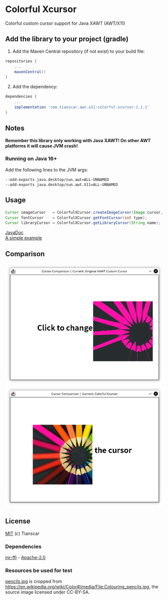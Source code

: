 # Colorful Xcursor
Colorful custom cursor support for Java XAWT (AWT/X11)

## Add the library to your project (gradle)
1. Add the Maven Central repository (if not exist) to your build file:
```groovy
repositories {
    ...
    mavenCentral()
}
```

2. Add the dependency:
```groovy
dependencies {
    ...
    implementation 'com.tianscar.awt.x11:colorful-xcursor:1.1.1'
}
```

## Notes
**Remember this library only working with Java XAWT! On other AWT platforms it will cause JVM crash!**
### Running on Java 16+
Add the following lines to the JVM args:
```
--add-exports java.desktop/sun.awt=ALL-UNNAMED
--add-exports java.desktop/sun.awt.X11=ALL-UNNAMED
```

## Usage
```java
Cursor imageCursor   = ColorfulXCursor.createImageCursor(Image cursor, Point hotSpot, String name);
Cursor fontCursor    = ColorfulXCursor.getFontCursor(int type);
Cursor libraryCursor = ColorfulXCursor.getLibraryCursor(String name);
```
[JavaDoc](https://docs.tianscar.com/colorful-xcursor)  
[A simple example](src/test/java/com/tianscar/awt/colorfulxcursor/test/XCursorComparison.java)

## Comparison
![Original XAWT Custom Cursor](img0.png)
![Colorful Xcursor](img1.png)

## License
[MIT](/LICENSE) (c) Tianscar  

### Dependencies
[jnr-ffi](https://github.com/jnr/jnr-ffi) - [Apache-2.0](https://github.com/jnr/jnr-ffi/blob/master/LICENSE)

### Resources be used for test
[pencils.jpg](src/test/resources/pencils.png) is cropped from https://en.wikipedia.org/wiki/Color#/media/File:Colouring_pencils.jpg,
the source image licensed under CC-BY-SA.